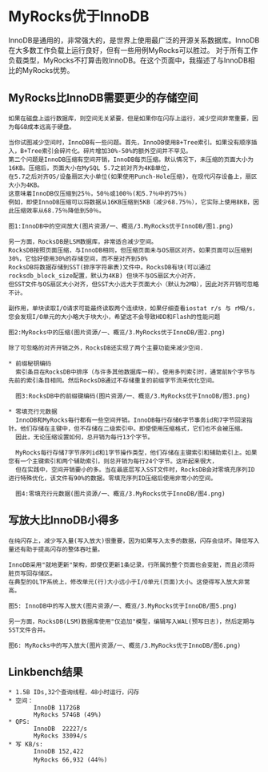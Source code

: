 # MyRocks优于InnoDB

InnoDB是通用的，非常强大的，是世界上使用最广泛的开源关系数据库。InnoDB在大多数工作负载上运行良好，但有一些用例MyRocks可以胜过。
对于所有工作负载类型，MyRocks不打算击败InnoDB。在这个页面中，我描述了与InnoDB相比的MyRocks优势。

## MyRocks比InnoDB需要更少的存储空间
    如果在磁盘上运行数据库，则空间无关紧要，但是如果你在闪存上运行，减少空间非常重要，因为每GB成本远高于硬盘。
    
    当你试图减少空间时，InnoDB有一些问题。首先，InnoDB使用B+Tree索引。如果没有顺序插入，B+Tree索引会碎片化。碎片增加30%-50%的额外空间并不罕见。
    第二个问题是InnoDB压缩有空间开销，InnoDB每页压缩。默认情况下，未压缩的页面大小为16KB。压缩后，页面大小在MySQL 5.7之前对齐为4KB单位，
    在5.7之后对齐OS/设备扇区大小单位(如果使用Punch-Hole压缩)，在现代闪存设备上，扇区大小为4KB。
    这意味着InnoDB仅压缩到25％，50％或100％(和5.7％中的75％)
    例如，即使InnoDB压缩可以将数据从16KB压缩到5KB（减少68.75％），它实际上使用8KB，因此压缩效率从68.75％降低到50％。    

    图1:InnoDB中的空间放大(图片资源/一、概览/3.MyRocks优于InnoDB/图1.png)
    
    另一方面，RocksDB是LSM数据库，非常适合减少空间。
    RocksDB按照页面压缩，与InnoDB相同，但压缩页面未与OS扇区对齐。如果页面可以压缩到30%，它恰好使用30%的存储空间，而不是对齐到50%
    RocksDB将数据存储到SST(排序字符串表)文件中。RocksDB有块(可以通过rocksdb_block_size配置，默认为4KB) 但块不与OS扇区大小对齐，
    但SST文件与OS扇区大小对齐，但SST大小远大于页面大小（默认为2MB），因此对齐开销可忽略不计。
    
    副作用，单块读取I/O请求可能最终读取两个连续块，如果仔细查看iostat r/s 与 rMB/s，您会发现I/O单元的大小略大于块大小，希望这不会导致HDD和Flash的性能问题

    图2:MyRocks中的压缩(图片资源/一、概览/3.MyRocks优于InnoDB/图2.png)
    
    除了可忽略的对齐开销之外，RocksDB还实现了两个主要功能来减少空间.
     
    * 前缀秘钥编码
      索引条目在RocksDB中排序（与许多其他数据库一样）。使用多列索引时，通常前N个字节与先前的索引条目相同。然后RocksDB通过不存储重复的前缀字节流来优化空间。
    
      图3:RocksDB中的前缀键编码(图片资源/一、概览/3.MyRocks优于InnoDB/图3.png)
      
    * 零填充行元数据
      InnoDB和MyRocks每行都有一些空间开销。InnoDB每行存储6字节事务id和7字节回滚指针。他们存储在主键中，但不存储在二级索引中。即使使用压缩格式，它们也不会被压缩。
      因此，无论压缩设置如何，总开销为每行13个字节。
    
      MyRocks每行存储7字节序列id和1字节操作类型，他们存储在主键索引和辅助索引上。如果您有一个主键索引和两个辅助索引，则总开销为每行24个字节。这听起来很大，
      但在实践中，空间开销要小的多。当在最底层写入SST文件时，RocksDB会对零填充序列ID进行特殊优化，该文件有90%的数据。零填充序列ID压缩后使用非常小的空间。
      
      图4:零填充行元数据(图片资源/一、概览/3.MyRocks优于InnoDB/图4.png)
    
## 写放大比InnoDB小得多

    在纯闪存上，减少写入量(写入放大)很重要，因为如果写入太多的数据，闪存会烧坏。降低写入量还有助于提高闪存的整体吞吐量。

    InnoDB采用"就地更新"架构，即使仅更新1条记录，行所属的整个页面也会变脏，而且必须将脏页写回存储区。
    在典型的OLTP系统上，修改单元(行)大小远小于I/O单元(页面)大小。这使得写入放大非常高。

    图5: InnoDB中的写入放大(图片资源/一、概览/3.MyRocks优于InnoDB/图5.png)
    
    另一方面，RocksDB(LSM)数据库使用"仅追加"模型，编辑写入WAL(预写日志)，然后定期与SST文件合并。
    
    图6: MyRocks中的写入放大(图片资源/一、概览/3.MyRocks优于InnoDB/图6.png)
    
## Linkbench结果

    * 1.5B IDs,32个查询线程，48小时运行，闪存
    * 空间：
           InnoDB 1172GB 
           MyRocks 574GB (49%)
    * QPS:
           InnoDB  22227/s
           MyRocks 33094/s
    * 写 KB/s:
           InnoDB 152,422
           MyRocks 66,932 (44％)

